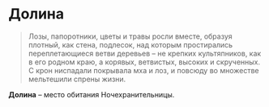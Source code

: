 # Долина

> Лозы, папоротники, цветы и травы росли вместе, образуя плотный, как стена, подлесок, над которым простирались переплетающиеся ветви деревьев – не крепких культяпников, как в его родном краю, а корявых, ветвистых, высоких и скрученных. С крон ниспадали покрывала мха и лоз, и повсюду во множестве мельтешили спрены жизни.

**Долина** – место обитания Ночехранительницы.
